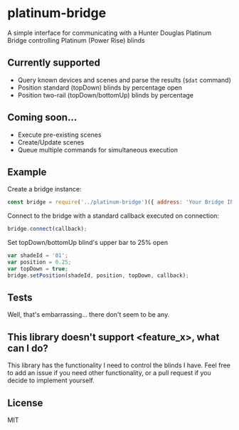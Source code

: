 # platinum-bridge

A simple interface for communicating with a Hunter Douglas Platinum Bridge controlling Platinum (Power Rise) blinds

## Currently supported
- Query known devices and scenes and parse the results (`$dat` command)
- Position standard (topDown) blinds by percentage open
- Position two-rail (topDown/bottomUp) blinds by percentage

## Coming soon...
- Execute pre-existing scenes
- Create/Update scenes
- Queue multiple commands for simultaneous execution

## Example

Create a bridge instance:
``` javascript
const bridge = require('../platinum-bridge')({ address: 'Your Bridge IP' });
```

Connect to the bridge with a standard callback executed on connection:
``` javascript
bridge.connect(callback);
```

Set topDown/bottomUp blind's upper bar to 25% open
``` javascript
var shadeId = '01';
var position = 0.25;
var topDown = true;
bridge.setPosition(shadeId, position, topDown, callback);
```

## Tests
Well, that's embarrassing... there don't seem to be any.

## This library doesn't support \<feature_x\>, what can I do?
This library has the functionality I need to control the blinds I have. Feel free to add an issue if you need other functionality, or a pull request if you decide to implement yourself.

## License
MIT